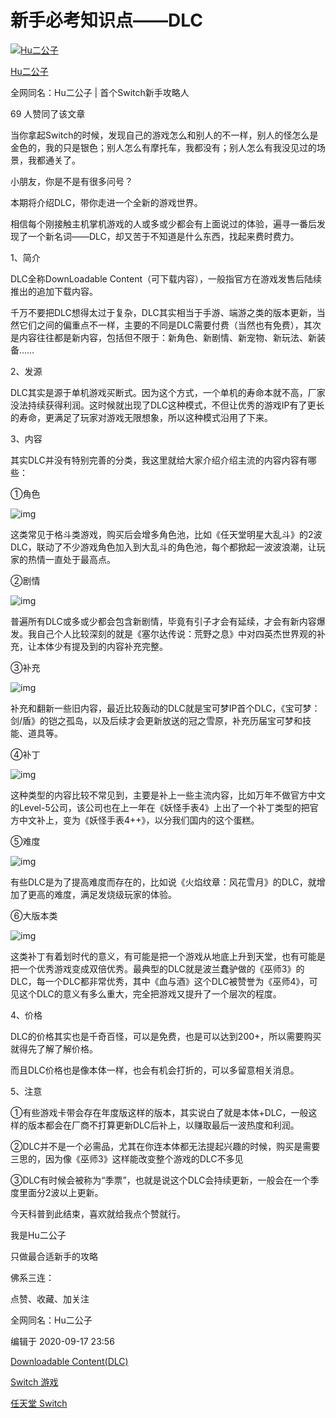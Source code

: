 # 新手必考知识点——DLC

[![Hu二公子](https://pic1.zhimg.com/v2-9268fea8b49f86ff0d9ded961f633708_l.jpg?source=172ae18b)](https://www.zhihu.com/people/gu-yue-3-23-60)

[Hu二公子](https://www.zhihu.com/people/gu-yue-3-23-60)

全网同名：Hu二公子 | 首个Switch新手攻略人

69 人赞同了该文章

当你拿起Switch的时候，发现自己的游戏怎么和别人的不一样，别人的怪怎么是金色的，我的只是银色；别人怎么有摩托车，我都没有；别人怎么有我没见过的场景，我都通关了。

小朋友，你是不是有很多问号？



本期将介绍DLC，带你走进一个全新的游戏世界。

相信每个刚接触主机掌机游戏的人或多或少都会有上面说过的体验，遍寻一番后发现了一个新名词——DLC，却又苦于不知道是什么东西，找起来费时费力。



1、简介

DLC全称DownLoadable Content（可下载内容），一般指官方在游戏发售后陆续推出的追加下载内容。

千万不要把DLC想得太过于复杂，DLC其实相当于手游、端游之类的版本更新，当然它们之间的偏重点不一样，主要的不同是DLC需要付费（当然也有免费），其次是内容往往都是新内容，包括但不限于：新角色、新剧情、新宠物、新玩法、新装备……



2、发源

DLC其实是源于单机游戏买断式。因为这个方式，一个单机的寿命本就不高，厂家没法持续获得利润。这时候就出现了DLC这种模式，不但让优秀的游戏IP有了更长的寿命，更满足了玩家对游戏无限想象，所以这种模式沿用了下来。



3、内容

其实DLC并没有特别完善的分类，我这里就给大家介绍介绍主流的内容内容有哪些：

①角色

![img](https://pic3.zhimg.com/80/v2-95bf173676923823773f4e49685ba362_1440w.webp)

这类常见于格斗类游戏，购买后会增多角色池，比如《任天堂明星大乱斗》的2波DLC，联动了不少游戏角色加入到大乱斗的角色池，每个都掀起一波波浪潮，让玩家的热情一直处于最高点。



②剧情

![img](https://pic3.zhimg.com/80/v2-56fb95ce10f1492dd389abf6c739d056_1440w.webp)

普遍所有DLC或多或少都会包含新剧情，毕竟有引子才会有延续，才会有新内容爆发。我自己个人比较深刻的就是《塞尔达传说：荒野之息》中对四英杰世界观的补充，让本体少有提及到的内容补充完整。



③补充

![img](https://pic2.zhimg.com/80/v2-6a5d2b6ff32deb5a666965f9334ebd0d_1440w.webp)

补充和翻新一些旧内容，最近比较轰动的DLC就是宝可梦IP首个DLC，《宝可梦：剑/盾》的铠之孤岛，以及后续才会更新放送的冠之雪原，补充历届宝可梦和技能、道具等。



④补丁

![img](https://pic3.zhimg.com/80/v2-84c042759497981f903f6d35d0b2db5e_1440w.webp)

这种类型的内容比较不常见到，主要是补上一些主流内容，比如万年不做官方中文的Level-5公司，该公司也在上一年在《妖怪手表4》上出了一个补丁类型的把官方中文补上，变为《妖怪手表4++》，以分我们国内的这个蛋糕。



⑤难度

![img](https://pic1.zhimg.com/80/v2-ec4dcb5cc7f6d9a48ef326f5dca5a5fc_1440w.webp)

有些DLC是为了提高难度而存在的，比如说《火焰纹章：风花雪月》的DLC，就增加了更高的难度，满足发烧级玩家的体验。



⑥大版本类

![img](https://pic1.zhimg.com/80/v2-e200c9c0168ff60e5c660276f04bef00_1440w.webp)

这类补丁有着划时代的意义，有可能是把一个游戏从地底上升到天堂，也有可能是把一个优秀游戏变成双倍优秀。最典型的DLC就是波兰蠢驴做的《巫师3》的DLC，每一个DLC都非常优秀，其中《血与酒》这个DLC被赞誉为《巫师4》，可见这个DLC的意义有多么重大，完全把游戏又提升了一个层次的程度。



4、价格

DLC的价格其实也是千奇百怪，可以是免费，也是可以达到200+，所以需要购买就得先了解了解价格。

而且DLC价格也是像本体一样，也会有机会打折的，可以多留意相关消息。



5、注意

①有些游戏卡带会存在年度版这样的版本，其实说白了就是本体+DLC，一般这样的版本都会在厂商不打算更新DLC后补上，以赚取最后一波热度和利润。

②DLC并不是一个必需品，尤其在你连本体都无法提起兴趣的时候，购买是需要三思的，因为像《巫师3》这样能改变整个游戏的DLC不多见

③DLC有时候会被称为“季票”，也就是说这个DLC会持续更新，一般会在一个季度里面分2波以上更新。



今天科普到此结束，喜欢就给我点个赞就行。



我是Hu二公子



只做最合适新手的攻略



佛系三连：



点赞、收藏、加关注



全网同名：Hu二公子

编辑于 2020-09-17 23:56

[Downloadable Content(DLC)](https://www.zhihu.com/topic/20038299)

[Switch 游戏](https://www.zhihu.com/topic/19958750)

[任天堂 Switch](https://www.zhihu.com/topic/20063898)